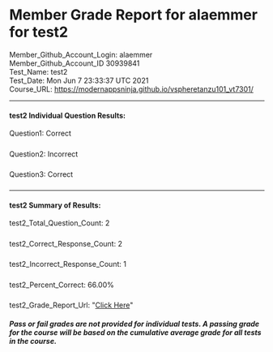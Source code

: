 # Member Grade Report for alaemmer for test2  
   
Member_Github_Account_Login: alaemmer  
Member_Github_Account_ID 30939841  
Test_Name: test2  
Test_Date: Mon Jun  7 23:33:37 UTC 2021  
Course_URL: https://modernappsninja.github.io/vspheretanzu101_vt7301/  
   
---  
#### test2 Individual Question Results:  
Question1: Correct  
#####  
Question2: Incorrect  
#####  
Question3: Correct  
#####  
---  
#### test2 Summary of Results:  
test2_Total_Question_Count: 2  
#####  
test2_Correct_Response_Count: 2  
#####  
test2_Incorrect_Response_Count: 1  
#####  
test2_Percent_Correct: 66.00%  
#####  
test2_Grade_Report_Url: "[Click Here](https://github.com/modernappsninjas/alaemmer/blob/main/static/userdata/courses/vspheretanzu101_vt7301/grade_report.pr848.test2.md)"
##### Pass or fail grades are not provided for individual tests. A passing grade for the course will be based on the cumulative average grade for all tests in the course.  

